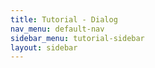 ```yaml
---
title: Tutorial - Dialog
nav_menu: default-nav
sidebar_menu: tutorial-sidebar
layout: sidebar
---
```

